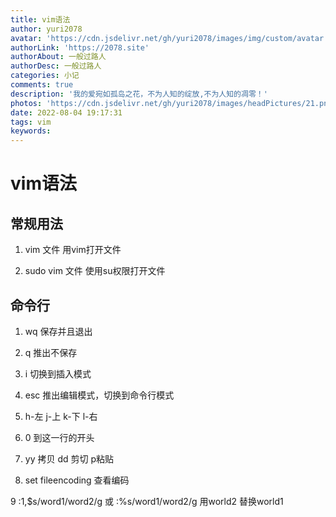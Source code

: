```yaml
---
title: vim语法
author: yuri2078
avatar: 'https://cdn.jsdelivr.net/gh/yuri2078/images/img/custom/avatar.jpg'
authorLink: 'https://2078.site'
authorAbout: 一般过路人
authorDesc: 一般过路人
categories: 小记
comments: true
description: '我的爱宛如孤岛之花，不为人知的绽放,不为人知的凋零！'
photos: 'https://cdn.jsdelivr.net/gh/yuri2078/images/headPictures/21.png'
date: 2022-08-04 19:17:31
tags: vim
keywords:
---
```

# vim语法

## 常规用法

1. vim 文件 用vim打开文件

2. sudo vim 文件 使用su权限打开文件

## 命令行

1. wq 保存并且退出

2. q 推出不保存

3. i 切换到插入模式

4. esc 推出编辑模式，切换到命令行模式

5. h-左 j-上 k-下 l-右

6. 0 到这一行的开头

7. yy 拷贝 dd 剪切 p粘贴

8. set fileencoding 查看编码

9 :1,$s/word1/word2/g 或 :%s/word1/word2/g 用world2 替换world1
